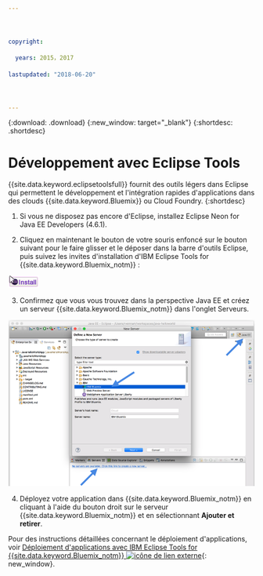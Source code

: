 ```yaml
---



copyright:

  years: 2015，2017

lastupdated: "2018-06-20"



---
```


{:download: .download}
{:new_window: target="_blank"}
{:shortdesc: .shortdesc}

# Développement avec Eclipse Tools

{{site.data.keyword.eclipsetoolsfull}} fournit des outils légers dans Eclipse qui permettent le développement et l'intégration rapides d'applications dans des clouds {{site.data.keyword.Bluemix}} ou Cloud Foundry.
{:shortdesc}

  1. Si vous ne disposez pas encore d'Eclipse, installez Eclipse Neon for Java EE Developers (4.6.1).
  
  2. Cliquez en maintenant le bouton de votre souris enfoncé sur le bouton suivant pour le faire glisser et le déposer dans la barre d'outils Eclipse, puis suivez les invites d'installation d'IBM Eclipse Tools for {{site.data.keyword.Bluemix_notm}} :

  ![Glisser et déposer dans un espace de travail Eclipse Neon en cours d'exécution pour installer IBM Eclipse Tools for {{site.data.keyword.Bluemix_notm}}](images/installbutton.png)

  3. Confirmez que vous vous trouvez dans la perspective Java EE et créez un serveur {{site.data.keyword.Bluemix_notm}} dans l'onglet Serveurs.

  ![Création d'un serveur {{site.data.keyword.Bluemix_notm}}](images/eclipse_server.png)

  4. Déployez votre application dans {{site.data.keyword.Bluemix_notm}} en cliquant à l'aide du bouton droit sur le serveur {{site.data.keyword.Bluemix_notm}} et en sélectionnant **Ajouter et retirer**.

Pour des instructions détaillées concernant le déploiement d'applications, voir [Déploiement d'applications avec IBM Eclipse Tools for {{site.data.keyword.Bluemix_notm}} ![icône de lien externe](../icons/launch-glyph.svg)](/docs/manageapps/eclipsetools/eclipsetools.html#eclipsetools){: new_window}.
